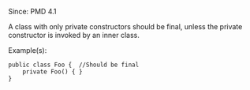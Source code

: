 Since: PMD 4.1

A class with only private constructors should be final, unless the private constructor
is invoked by an inner class.

Example(s):
```
public class Foo {  //Should be final
    private Foo() { }
}
```
